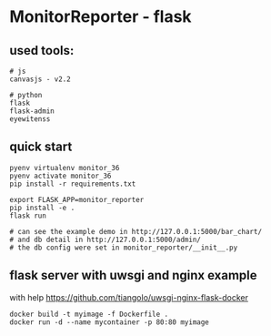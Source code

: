# MonitorReporter - flask

## used tools:
```
# js
canvasjs - v2.2

# python
flask
flask-admin
eyewitenss
```

## quick start
```
pyenv virtualenv monitor_36
pyenv activate monitor_36
pip install -r requirements.txt

export FLASK_APP=monitor_reporter
pip install -e .
flask run

# can see the example demo in http://127.0.0.1:5000/bar_chart/
# and db detail in http://127.0.0.1:5000/admin/
# the db config were set in monitor_reporter/__init__.py

```


## flask server with uwsgi and nginx example
with help https://github.com/tiangolo/uwsgi-nginx-flask-docker
```
docker build -t myimage -f Dockerfile .
docker run -d --name mycontainer -p 80:80 myimage
```